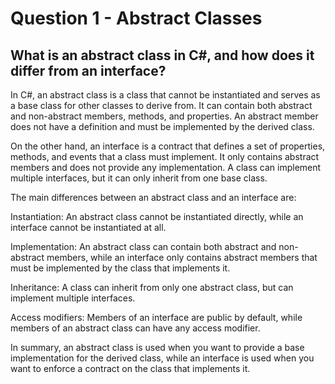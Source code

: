 # Question 1 - Abstract Classes

## What is an abstract class in C#, and how does it differ from an interface?

In C#, an abstract class is a class that cannot be instantiated and serves as a base class for other classes to derive from. It can contain both abstract and non-abstract members, methods, and properties. An abstract member does not have a definition and must be implemented by the derived class.

On the other hand, an interface is a contract that defines a set of properties, methods, and events that a class must implement. It only contains abstract members and does not provide any implementation. A class can implement multiple interfaces, but it can only inherit from one base class.

The main differences between an abstract class and an interface are:

Instantiation: An abstract class cannot be instantiated directly, while an interface cannot be instantiated at all.

Implementation: An abstract class can contain both abstract and non-abstract members, while an interface only contains abstract members that must be implemented by the class that implements it.

Inheritance: A class can inherit from only one abstract class, but can implement multiple interfaces.

Access modifiers: Members of an interface are public by default, while members of an abstract class can have any access modifier.

In summary, an abstract class is used when you want to provide a base implementation for the derived class, while an interface is used when you want to enforce a contract on the class that implements it.
